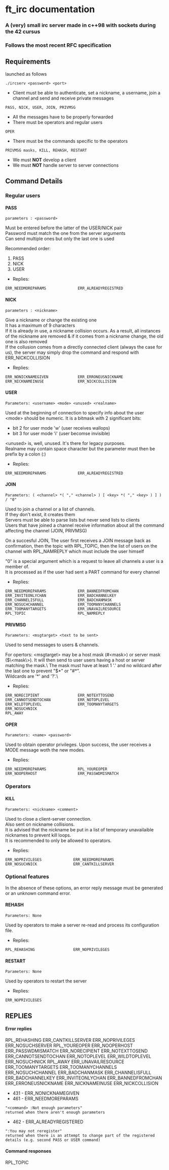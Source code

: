 # ft\_irc documentation

### A (very) small irc server made in c++98 with sockets during the 42 cursus
### Follows the most recent RFC specification

## Requirements

launched as follows
```
./ircserv <password> <port>
```
* Client must be able to authenticate, set a nickname, a username, join a channel and send and receive private messages
```
PASS, NICK, USER, JOIN, PRIVMSG
```
* All the messages have to be properly forwarded
* There must be operators and regular users
```
OPER
```
* There must be the commands specific to the operators
```
PRIVMSG masks, KILL, REHASH, RESTART
```
* We must **NOT** develop a client
* We must **NOT** handle server to server connections

## Command Details

### Regular users

#### PASS

```
parameters : <password>
```

Must be entered before the latter of the USER/NICK pair\
Password must match the one from the server arguments\
Can send multiple ones but only the last one is used

Recommended order:
1. PASS
2. NICK
3. USER

* Replies:
```
ERR_NEEDMOREPARAMS              ERR_ALREADYREGISTRED
```

#### NICK
```
parameters : <nickname>
```

Give a nickname or change the existing one\
It has a maximum of 9 characters\
If it is already in use, a nickname collision occurs. As a result, all instances of the nickname are removed & if it comes from a nickname change, the old one is also removed\
If the collusion comes from a directly connected client (always the case for us), the server may simply drop the command and respond with ERR\_NICKCOLLISION

* Replies:
```
ERR_NONICKNAMEGIVEN             ERR_ERRONEUSNICKNAME
ERR_NICKNAMEINUSE               ERR_NICKCOLLISION
```

#### USER

```
Parameters: <username> <mode> <unused> <realname>
```

Used at the beginning of connection to specify info about the user\
\<mode\> should be numeric. It is a bitmask with 2 significant bits:
* bit 2 for user mode 'w' (user receives wallops)
* bit 3 for user mode 'i' (user becomse invisible)

\<unused\> is, well, unused. It's there for legacy purposes.\
Realname may contain space character but the parameter must then be prefix by a colon (:)

* Replies:
```
ERR_NEEDMOREPARAMS              ERR_ALREADYREGISTRED
```

#### JOIN

```
Parameters: ( <channel> *( "," <channel> ) [ <key> *( "," <key> ) ] ) / "0"
```

Used to join a channel or a list of channels.\
If they don't exist, it creates them\
Servers must be able to parse lists but never send lists to clients\
Users that have joined a channel receive information about all the command affecting the channel (JOIN, PRIVMSG)

On a succesful JOIN, The user first receives a JOIN message back as confirmation, then the topic with RPL\_TOPIC, then the list of users on the channel with RPL\_NAMREPLY which must include the user himself

"0" is a special argument which is a request to leave all channels a user is a member of.\
It is processed as if the user had sent a PART command for every channel

* Replies:
```
ERR_NEEDMOREPARAMS              ERR_BANNEDFROMCHAN
ERR_INVITEONLYCHAN              ERR_BADCHANNELKEY
ERR_CHANNELISFULL               ERR_BADCHANMASK
ERR_NOSUCHCHANNEL               ERR_TOOMANYCHANNELS
ERR_TOOMANYTARGETS              ERR_UNAVAILRESOURCE
RPL_TOPIC                       RPL_NAMREPLY
```

#### PRIVMSG

```
Parameters: <msgtarget> <text to be sent>
```

Used to send messages to users & channels.

For opertors:
\<msgtarget\> may be a host mask (#\<mask\>) or server mask ($\<mask\>). It will then send to user users having a host or server matching the mask.\
The mask must have at least 1 '.' and no wildcard after the last one to prevent "$\*" or "#\*".\
Wildcards are '\*' and '?'.\

* Replies:
```
ERR_NORECIPIENT                 ERR_NOTEXTTOSEND
ERR_CANNOTSENDTOCHAN            ERR_NOTOPLEVEL
ERR_WILDTOPLEVEL                ERR_TOOMANYTARGETS
ERR_NOSUCHNICK
RPL_AWAY
```

#### OPER

```
Parameters: <name> <password>
```

Used to obtain operator privileges.
Upon success, the user receives a MODE message woth the new modes.

* Replies:
```
ERR_NEEDMOREPARAMS              RPL_YOUREOPER
ERR_NOOPERHOST                  ERR_PASSWDMISMATCH
```

### Operators

#### KILL

```
Parameters: <nickname> <comment>
```

Used to close a client-server connection.\
Also sent on nickname collisions.\
It is advised that the nickname be put in a list of temporary unavailaible nicknames to prevent kill loops.\
It is recommended to only be allowed to operators.

* Replies:
```
ERR_NOPRIVILEGES              ERR_NEEDMOREPARAMS
ERR_NOSUCHNICK                ERR_CANTKILLSERVER
```

### Optional features

In the absence of these options, an error reply message must be generated or an unknown command error.

#### REHASH

```
Parameters: None
```

Used by operators to make a server re-read and process its configuration file.

* Replies:
```
RPL_REHASHING                 ERR_NOPRIVILEGES
```

#### RESTART

```
Parameters: None
```

Used by operators to restart the server

* Replies:
```
ERR_NOPRIVILEGES
```

## REPLIES

#### Error replies

RPL\_REHASHING
ERR\_CANTKILLSERVER
ERR\_NOPRIVILEGES
ERR\_NOSUCHSERVER
RPL\_YOUREOPER
ERR\_NOOPERHOST
ERR\_PASSWDMISMATCH
ERR\_NORECIPIENT
ERR\_NOTEXTTOSEND
ERR\_CANNOTSENDTOCHAN
ERR\_NOTOPLEVEL
ERR\_WILDTOPLEVEL
ERR\_NOSUCHNICK
RPL\_AWAY
ERR\_UNAVAILRESOURCE
ERR\_TOOMANYTARGETS
ERR\_TOOMANYCHANNELS
ERR\_NOSUCHCHANNEL
ERR\_BADCHANMASK
ERR\_CHANNELISFULL
ERR\_BADCHANNELKEY
ERR\_INVITEONLYCHAN
ERR\_BANNEDFROMCHAN
ERR\_ERRONEUSNICKNAME
ERR\_NICKNAMEINUSE
ERR\_NICKCOLLISION
* 431 - ERR\_NONICKNAMEGIVEN
* 461 - ERR\_NEEDMOREPARAMS
```
"<command> :Not enough parameters"
returned when there aren't enough parameters
```
* 462 - ERR\_ALREADYREGISTERED
```
":You may not reregister"
returned when there is an attempt to change part of the registered details (e.g. second PASS or USER command)
```

#### Command responses

RPL\_TOPIC
